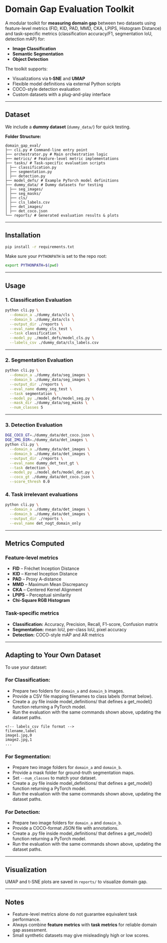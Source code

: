 
# Domain Gap Evaluation Toolkit

A modular toolkit for **measuring domain gap** between two datasets using feature-level metrics (FID, KID, PAD, MMD, CKA, LPIPS, Histogram Distance) and task-specific metrics (classification accuracy/F1, segmentation IoU, detection mAP) for:
- **Image Classification**
- **Semantic Segmentation**
- **Object Detection**

The toolkit supports:
- Visualizations via **t-SNE** and **UMAP**
- Flexible model definitions via external Python scripts
- COCO-style detection evaluation
- Custom datasets with a plug-and-play interface

---

## Dataset
We include a **dummy dataset** (`dummy_data/`) for quick testing.

**Folder Structure:**
```
domain_gap_eval/
├── cli.py # Command-line entry point
├── orchestrator.py # Main orchestration logic
├── metrics/ # Feature-level metric implementations
├── tasks/ # Task-specific evaluation scripts
│ ├── classification.py
│ ├── segmentation.py
│ ├── detection.py
├── model_defs/ # Example PyTorch model definitions
├── dummy_data/ # Dummy datasets for testing
│ ├── seg_images/
│ ├── seg_masks/
│ ├── cls/
│ ├── cls_labels.csv
│ ├── det_images/
│ ├── det_coco.json
└── reports/ # Generated evaluation results & plots
```

---

## Installation

```bash
pip install -r requirements.txt
```

Make sure your `PYTHONPATH` is set to the repo root:
```bash
export PYTHONPATH=$(pwd)
```

---

## Usage

### 1. Classification Evaluation
```bash
python cli.py \
  --domain_a ./dummy_data/cls \
  --domain_b ./dummy_data/cls \
  --output_dir ./reports \
  --eval_name dummy_cls_test \
  --task classification \
  --model_py ./model_defs/model_cls.py \
  --labels_csv ./dummy_data/cls_labels.csv
```

---

### 2. Segmentation Evaluation
```bash
python cli.py \
  --domain_a ./dummy_data/seg_images \
  --domain_b ./dummy_data/seg_images \
  --output_dir ./reports \
  --eval_name dummy_seg_test \
  --task segmentation \
  --model_py ./model_defs/model_seg.py \
  --mask_dir ./dummy_data/seg_masks \
  --num_classes 5
```

---

### 3. Detection Evaluation

```bash
DGE_COCO_GT=./dummy_data/det_coco.json \
DGE_IMG_DIR=./dummy_data/det_images \
python cli.py \
  --domain_a ./dummy_data/det_images \
  --domain_b ./dummy_data/det_images \
  --output_dir ./reports \
  --eval_name dummy_det_test_gt \
  --task detection \
  --model_py ./model_defs/model_det.py \
  --coco_gt ./dummy_data/det_coco.json \
  --score_thresh 0.0
```
### 4. Task irrelevant evaluations
```bash 
python cli.py \
  --domain_a ./dummy_data/det_images \
  --domain_b ./dummy_data/det_images \
  --output_dir ./reports \
  --eval_name det_nogt_domain_only
  ```

---

## Metrics Computed

### **Feature-level metrics**
- **FID** – Fréchet Inception Distance
- **KID** – Kernel Inception Distance
- **PAD** – Proxy A-distance
- **MMD** – Maximum Mean Discrepancy
- **CKA** – Centered Kernel Alignment
- **LPIPS** – Perceptual similarity
- **Chi-Square RGB Histogram**

### **Task-specific metrics**
- **Classification:** Accuracy, Precision, Recall, F1-score, Confusion matrix
- **Segmentation:** mean IoU, per-class IoU, pixel accuracy
- **Detection:** COCO-style mAP and AR metrics

---

## Adapting to Your Own Dataset

To use your dataset:

### **For Classification:**
- Prepare two folders for `domain_a` and `domain_b` images.
- Provide a CSV file mapping filenames to class labels (format below).
- Create a .py file inside model_definitions/ that defines a get_model() function returning a PyTorch model.
- Run the evaluation with the same commands shown above, updating the dataset paths.
```python-repl
<!-- labels_csv file format -->
filename,label
image1.jpg,0
image2.jpg,1
...
```


### **For Segmentation:**
- Prepare two image folders for `domain_a` and `domain_b`.
- Provide a mask folder for ground-truth segmentation maps.
- Set `--num_classes` to match your dataset.
- Create a .py file inside model_definitions/ that defines a get_model() function returning a PyTorch model.
- Run the evaluation with the same commands shown above, updating the dataset paths.

### **For Detection:**
- Prepare two image folders for `domain_a` and `domain_b`.
- Provide a COCO-format JSON file with annotations.
- Create a .py file inside model_definitions/ that defines a get_model() function returning a PyTorch model.
- Run the evaluation with the same commands shown above, updating the dataset paths.
---

## Visualization
UMAP and t-SNE plots are saved in `reports/` to visualize domain gap.

---

## Notes
- Feature-level metrics alone do not guarantee equivalent task performance.
- Always combine **feature metrics** with **task metrics** for reliable domain gap assessment.
- Small synthetic datasets may give misleadingly high or low scores.

